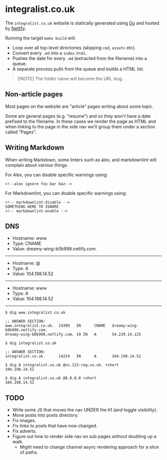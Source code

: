 # integralist.co.uk

The `integralist.co.uk` website is statically generated using [Go][1] and
hosted by [Netlify][2].

Running the target `make build` will:

- Loop over all top-level directories (skipping `cmd`, `assets` etc).
- Convert every `.md` into a `index.html`.
- Pushes the date for every `.md` (extracted from the filename) into a queue.
- A separate process pulls from the queue and builds a HTML list.

> \[!NOTE\]
> The folder name will become the URL slug.

## Non-article pages

Most pages on the website are "article" pages writing about some topic.

Some are general pages (e.g. "resume") and so they won't have a date prefixed to
the filename. In these cases we render the page as HTML and when linking to the
page in the side nav we'll group them under a section called "Pages".

## Writing Markdown

When writing Markdown, some linters such as alex, and markdownlint will complain
about various things.

For Alex, you can disable specific warnings using:

```plain
<!--alex ignore foo bar baz-->
```

For Markdownlint, you can disable specific warnings using:

```plain
<!-- markdownlint-disable -->
SOMETHING HERE TO IGNORE
<!-- markdownlint-enable -->
```

## DNS

- Hostname: www
- Type: CNAME
- Value: dreamy-wing-b0b998.netlify.com.

______________________________________________________________________

- Hostname: @
- Type: A
- Value: 104.198.14.52

______________________________________________________________________

- Hostname: www
- Type: A
- Value: 104.198.14.52

______________________________________________________________________

```shell
$ dig www.integralist.co.uk

;; ANSWER SECTION:
www.integralist.co.uk.  14399   IN      CNAME   dreamy-wing-b0b998.netlify.com.
dreamy-wing-b0b998.netlify.com. 19 IN   A       54.229.14.125

$ dig integralist.co.uk

;; ANSWER SECTION:
integralist.co.uk.      14224   IN      A       104.198.14.52

$ dig A integralist.co.uk @ns.123-reg.co.uk. +short
104.198.14.52

$ dig A integralist.co.uk @8.8.8.8 +short
104.198.14.52
```

## TODO

- Write some JS that moves the nav UNDER the h1 (and toggle visibility).
- Move posts into posts directory.
- Fix images.
- Fix links to posts that have now changed.
- Fix adverts.
- Figure out how to render side nav on sub pages without doubling up a walk.
  - Might need to change channel async rendering approach for a slice of paths.

[1]: https://go.dev/
[2]: https://www.netlify.com/
